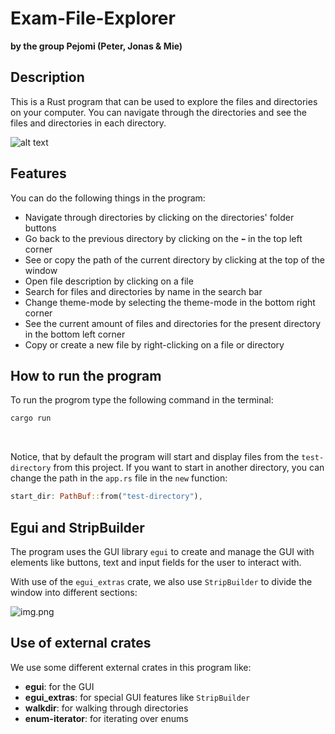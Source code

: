 # Exam-File-Explorer
**by the group Pejomi (Peter, Jonas & Mie)**

## Description
This is a Rust program that can be used to explore the files and directories on your computer. You can navigate through the directories and see the files and directories in each directory.

![alt text](image.png)

## Features
You can do the following things in the program:

- Navigate through directories by clicking on the directories' folder buttons
- Go back to the previous directory by clicking on the ```⬅``` in the top left corner
- See or copy the path of the current directory by clicking at the top of the window
- Open file description by clicking on a file
- Search for files and directories by name in the search bar
- Change theme-mode by selecting the theme-mode in the bottom right corner
- See the current amount of files and directories for the present directory in the bottom left corner
- Copy or create a new file by right-clicking on a file or directory

## How to run the program
To run the progrom type the following command in the terminal:
```bash
cargo run
```
<br/>

Notice, that by default the program will start and display files from the ```test-directory``` from this project. If you want to start in another directory, you can change the path in the ```app.rs``` file in the ```new``` function:

```rust
start_dir: PathBuf::from("test-directory"),
```

## Egui and StripBuilder
The program uses the GUI library ```egui``` to create and manage the GUI with elements like buttons, text and input fields for the user to interact with.

With use of the ```egui_extras``` crate, we also use ```StripBuilder``` to divide the window into different sections:

![img.png](img.png)


## Use of external crates
We use some different external crates in this program like:

- **egui**: for the GUI
- **egui_extras**: for special GUI features like ```StripBuilder```
- **walkdir**: for walking through directories
- **enum-iterator**: for iterating over enums
